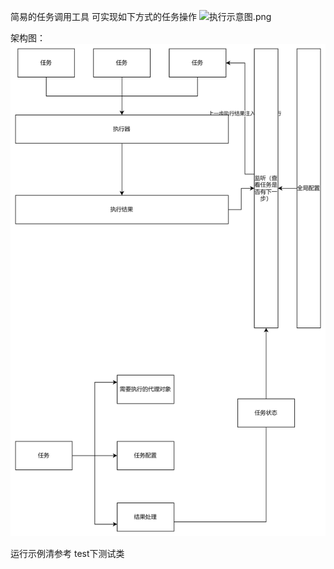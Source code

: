 简易的任务调用工具
可实现如下方式的任务操作
![执行示意图.png](png%2F%D6%B4%D0%D0%CA%BE%D2%E2%CD%BC.png)


架构图：
![img.png](png%2Fimg.png)

运行示例清参考
test下测试类
